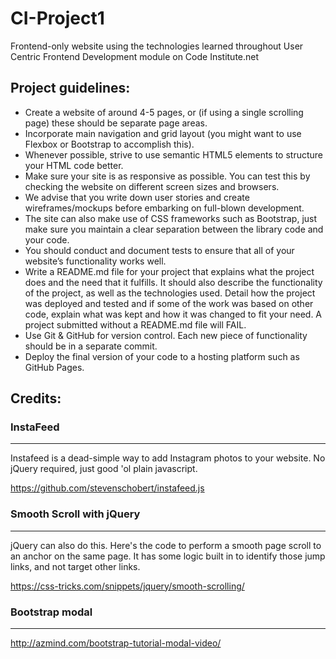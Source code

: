 # CI-Project1
Frontend-only website using the technologies learned throughout User Centric Frontend Development module on Code Institute.net


## Project guidelines:
- Create a website of around 4-5 pages, or (if using a single scrolling page) these should be separate page areas.
- Incorporate main navigation and grid layout (you might want to use Flexbox or Bootstrap to accomplish this).
- Whenever possible, strive to use semantic HTML5 elements to structure your HTML code better.
- Make sure your site is as responsive as possible. You can test this by checking the website on different screen sizes and browsers.
- We advise that you write down user stories and create wireframes/mockups before embarking on full-blown development.
- The site can also make use of CSS frameworks such as Bootstrap, just make sure you maintain a clear separation between the library code and your code.
- You should conduct and document tests to ensure that all of your website’s functionality works well.
- Write a README.md file for your project that explains what the project does and the need that it fulfills. It should also describe the functionality of the project, as well as the technologies used. Detail how the project was deployed and tested and if some of the work was based on other code, explain what was kept and how it was changed to fit your need. A project submitted without a README.md file will FAIL.
- Use Git & GitHub for version control. Each new piece of functionality should be in a separate commit.
- Deploy the final version of your code to a hosting platform such as GitHub Pages.


## Credits:
### InstaFeed
---
Instafeed is a dead-simple way to add Instagram photos to your website. No jQuery required, just good 'ol plain javascript.

https://github.com/stevenschobert/instafeed.js

### Smooth Scroll with jQuery
---
jQuery can also do this. Here's the code to perform a smooth page scroll to an anchor on the same page. It has some logic built in to identify those jump links, and not target other links.

https://css-tricks.com/snippets/jquery/smooth-scrolling/

### Bootstrap modal
---


http://azmind.com/bootstrap-tutorial-modal-video/